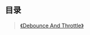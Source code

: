 ##  目录

> [《Debounce And Throttle》](https://github.com/beverle-y/note/tree/master/debounce%20and%20throttle)


